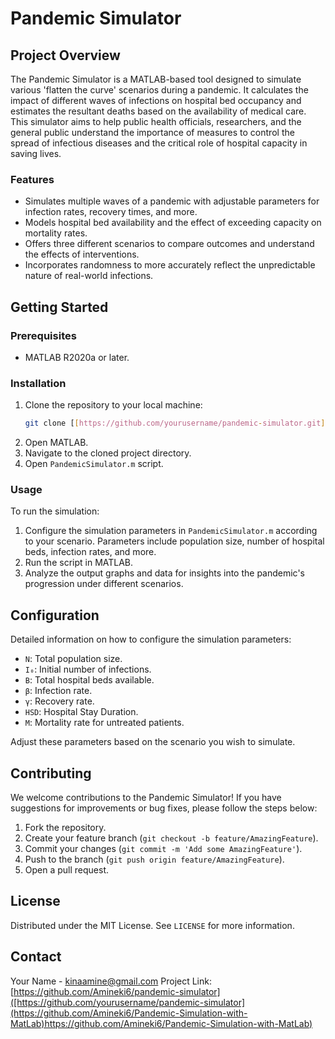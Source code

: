 # Pandemic Simulator

## Project Overview

The Pandemic Simulator is a MATLAB-based tool designed to simulate various 'flatten the curve' scenarios during a pandemic. It calculates the impact of different waves of infections on hospital bed occupancy and estimates the resultant deaths based on the availability of medical care. This simulator aims to help public health officials, researchers, and the general public understand the importance of measures to control the spread of infectious diseases and the critical role of hospital capacity in saving lives.

### Features

- Simulates multiple waves of a pandemic with adjustable parameters for infection rates, recovery times, and more.
- Models hospital bed availability and the effect of exceeding capacity on mortality rates.
- Offers three different scenarios to compare outcomes and understand the effects of interventions.
- Incorporates randomness to more accurately reflect the unpredictable nature of real-world infections.

## Getting Started

### Prerequisites

- MATLAB R2020a or later.

### Installation

1. Clone the repository to your local machine:
    ```sh
    git clone [[https://github.com/yourusername/pandemic-simulator.git]
    ```
2. Open MATLAB.
3. Navigate to the cloned project directory.
4. Open `PandemicSimulator.m` script.

### Usage

To run the simulation:

1. Configure the simulation parameters in `PandemicSimulator.m` according to your scenario. Parameters include population size, number of hospital beds, infection rates, and more.
2. Run the script in MATLAB.
3. Analyze the output graphs and data for insights into the pandemic's progression under different scenarios.

## Configuration

Detailed information on how to configure the simulation parameters:

- `N`: Total population size.
- `I₀`: Initial number of infections.
- `B`: Total hospital beds available.
- `β`: Infection rate.
- `γ`: Recovery rate.
- `HSD`: Hospital Stay Duration.
- `M`: Mortality rate for untreated patients.

Adjust these parameters based on the scenario you wish to simulate.

## Contributing

We welcome contributions to the Pandemic Simulator! If you have suggestions for improvements or bug fixes, please follow the steps below:

1. Fork the repository.
2. Create your feature branch (`git checkout -b feature/AmazingFeature`).
3. Commit your changes (`git commit -m 'Add some AmazingFeature'`).
4. Push to the branch (`git push origin feature/AmazingFeature`).
5. Open a pull request.

## License

Distributed under the MIT License. See `LICENSE` for more information.

## Contact

Your Name - kinaamine@gmail.com
Project Link: [https://github.com/Amineki6/pandemic-simulator]([https://github.com/yourusername/pandemic-simulator](https://github.com/Amineki6/Pandemic-Simulation-with-MatLab)https://github.com/Amineki6/Pandemic-Simulation-with-MatLab)
